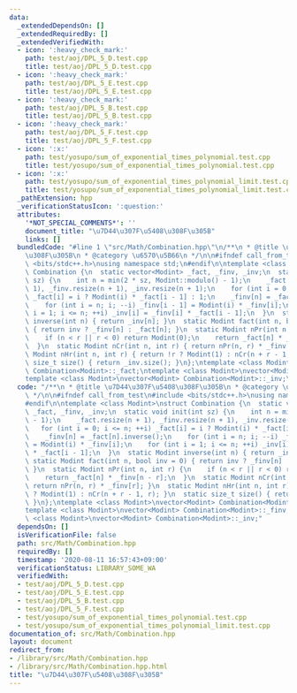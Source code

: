 ```yaml
---
data:
  _extendedDependsOn: []
  _extendedRequiredBy: []
  _extendedVerifiedWith:
  - icon: ':heavy_check_mark:'
    path: test/aoj/DPL_5_D.test.cpp
    title: test/aoj/DPL_5_D.test.cpp
  - icon: ':heavy_check_mark:'
    path: test/aoj/DPL_5_E.test.cpp
    title: test/aoj/DPL_5_E.test.cpp
  - icon: ':heavy_check_mark:'
    path: test/aoj/DPL_5_B.test.cpp
    title: test/aoj/DPL_5_B.test.cpp
  - icon: ':heavy_check_mark:'
    path: test/aoj/DPL_5_F.test.cpp
    title: test/aoj/DPL_5_F.test.cpp
  - icon: ':x:'
    path: test/yosupo/sum_of_exponential_times_polynomial.test.cpp
    title: test/yosupo/sum_of_exponential_times_polynomial.test.cpp
  - icon: ':x:'
    path: test/yosupo/sum_of_exponential_times_polynomial_limit.test.cpp
    title: test/yosupo/sum_of_exponential_times_polynomial_limit.test.cpp
  _pathExtension: hpp
  _verificationStatusIcon: ':question:'
  attributes:
    '*NOT_SPECIAL_COMMENTS*': ''
    document_title: "\u7D44\u307F\u5408\u308F\u305B"
    links: []
  bundledCode: "#line 1 \"src/Math/Combination.hpp\"\n/**\n * @title \u7D44\u307F\u5408\
    \u308F\u305B\n * @category \u6570\u5B66\n */\n\n#ifndef call_from_test\n#include\
    \ <bits/stdc++.h>\nusing namespace std;\n#endif\n\ntemplate <class Modint>\nstruct\
    \ Combination {\n  static vector<Modint> _fact, _finv, _inv;\n  static void init(int\
    \ sz) {\n    int n = min(2 * sz, Modint::modulo() - 1);\n    _fact.resize(n +\
    \ 1), _finv.resize(n + 1), _inv.resize(n + 1);\n    for (int i = 0; i <= n; ++i)\
    \ _fact[i] = i ? Modint(i) * _fact[i - 1] : 1;\n    _finv[n] = _fact[n].inverse();\n\
    \    for (int i = n; i; --i) _finv[i - 1] = Modint(i) * _finv[i];\n    for (int\
    \ i = 1; i <= n; ++i) _inv[i] = _finv[i] * _fact[i - 1];\n  }\n  static Modint\
    \ inverse(int n) { return _inv[n]; }\n  static Modint fact(int n, bool inv = 0)\
    \ { return inv ? _finv[n] : _fact[n]; }\n  static Modint nPr(int n, int r) {\n\
    \    if (n < r || r < 0) return Modint(0);\n    return _fact[n] * _finv[n - r];\n\
    \  }\n  static Modint nCr(int n, int r) { return nPr(n, r) * _finv[r]; }\n  static\
    \ Modint nHr(int n, int r) { return !r ? Modint(1) : nCr(n + r - 1, r); }\n  static\
    \ size_t size() { return _inv.size(); }\n};\ntemplate <class Modint>\nvector<Modint>\
    \ Combination<Modint>::_fact;\ntemplate <class Modint>\nvector<Modint> Combination<Modint>::_finv;\n\
    template <class Modint>\nvector<Modint> Combination<Modint>::_inv;\n"
  code: "/**\n * @title \u7D44\u307F\u5408\u308F\u305B\n * @category \u6570\u5B66\n\
    \ */\n\n#ifndef call_from_test\n#include <bits/stdc++.h>\nusing namespace std;\n\
    #endif\n\ntemplate <class Modint>\nstruct Combination {\n  static vector<Modint>\
    \ _fact, _finv, _inv;\n  static void init(int sz) {\n    int n = min(2 * sz, Modint::modulo()\
    \ - 1);\n    _fact.resize(n + 1), _finv.resize(n + 1), _inv.resize(n + 1);\n \
    \   for (int i = 0; i <= n; ++i) _fact[i] = i ? Modint(i) * _fact[i - 1] : 1;\n\
    \    _finv[n] = _fact[n].inverse();\n    for (int i = n; i; --i) _finv[i - 1]\
    \ = Modint(i) * _finv[i];\n    for (int i = 1; i <= n; ++i) _inv[i] = _finv[i]\
    \ * _fact[i - 1];\n  }\n  static Modint inverse(int n) { return _inv[n]; }\n \
    \ static Modint fact(int n, bool inv = 0) { return inv ? _finv[n] : _fact[n];\
    \ }\n  static Modint nPr(int n, int r) {\n    if (n < r || r < 0) return Modint(0);\n\
    \    return _fact[n] * _finv[n - r];\n  }\n  static Modint nCr(int n, int r) {\
    \ return nPr(n, r) * _finv[r]; }\n  static Modint nHr(int n, int r) { return !r\
    \ ? Modint(1) : nCr(n + r - 1, r); }\n  static size_t size() { return _inv.size();\
    \ }\n};\ntemplate <class Modint>\nvector<Modint> Combination<Modint>::_fact;\n\
    template <class Modint>\nvector<Modint> Combination<Modint>::_finv;\ntemplate\
    \ <class Modint>\nvector<Modint> Combination<Modint>::_inv;"
  dependsOn: []
  isVerificationFile: false
  path: src/Math/Combination.hpp
  requiredBy: []
  timestamp: '2020-08-11 16:57:43+09:00'
  verificationStatus: LIBRARY_SOME_WA
  verifiedWith:
  - test/aoj/DPL_5_D.test.cpp
  - test/aoj/DPL_5_E.test.cpp
  - test/aoj/DPL_5_B.test.cpp
  - test/aoj/DPL_5_F.test.cpp
  - test/yosupo/sum_of_exponential_times_polynomial.test.cpp
  - test/yosupo/sum_of_exponential_times_polynomial_limit.test.cpp
documentation_of: src/Math/Combination.hpp
layout: document
redirect_from:
- /library/src/Math/Combination.hpp
- /library/src/Math/Combination.hpp.html
title: "\u7D44\u307F\u5408\u308F\u305B"
---
```

